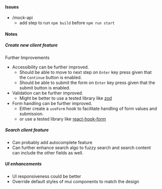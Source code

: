 #### Issues
- /mock-api
  - add step to run `npm build` before `npm run start`

#### Notes
##### Create new client feature
Further Improvements
- Accessibility can be further improved.
  - Should be able to move to next step on `Enter` key press given that the `Continue` button is enabled.
  - Should be able to submit the form on `Enter` key press given that the submit button is enabled.
- Validation can be further improved.
  - Might be better to use a tested library like [zod](https://zod.dev/)
- Form handling can be further improved.
  - Either create a `useForm` hook to facilitate handling of form values and submission.
  - or use a tested library like [react-hook-form](https://react-hook-form.com/)
##### Search client feature
- Can probably add autocomplete feature
- Can further enhance search algo to fuzzy search and search content can include the other fields as well.
##### UI enhancements
- UI responsiveness could be better
- Override default styles of mui components to match the design
